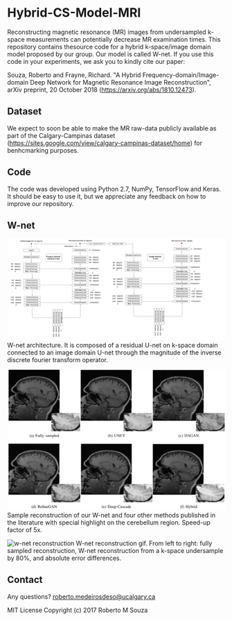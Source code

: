 # Hybrid-CS-Model-MRI


Reconstructing magnetic resonance (MR) images from undersampled k-space measurements can potentially decrease MR examination times. This repository contains thesource code for a hybrid k-space/image domain model proposed by our group. Our model is called W-net. If you use this code in your experiments, we ask you to kindly cite our paper:

Souza, Roberto and Frayne, Richard. "A Hybrid Frequency-domain/Image-domain Deep Network for Magnetic Resonance Image Reconstruction", arXiv preprint, 20 October 2018 (https://arxiv.org/abs/1810.12473). 

## Dataset

We expect to soon be able to make the MR raw-data publicly available as part of the Calgary-Campinas dataset (https://sites.google.com/view/calgary-campinas-dataset/home) for benhcmarking purposes.


## Code
The code was developed using Python 2.7, NumPy, TensorFlow and Keras. It should be easy to use it, but we appreciate any feedback on how to improve our repository.


## W-net
![w-net architecture](./Figs/w-net.png?raw=True)
W-net architecture. It is composed of a residual U-net on k-space domain connected to an image domain U-net through the magnitude of the inverse discrete fourier transform operator.

![Sample Reconstruction](./Figs/sample_rec.png?raw=True)
Sample reconstruction of our W-net and four other methods published in the literature with special highlight on the cerebellum region. Speed-up factor of 5x.

![w-net reconstruction](./Figs/hybrid_5x.gif?raw=True)
W-net reconstruction gif. From left to right: fully sampled reconstruction, W-net reconstruction from a k-space undersample by 80%, and absolute error differences.

## Contact
Any questions? roberto.medeirosdeso@ucalgary.ca

MIT License
Copyright (c) 2017 Roberto M Souza
